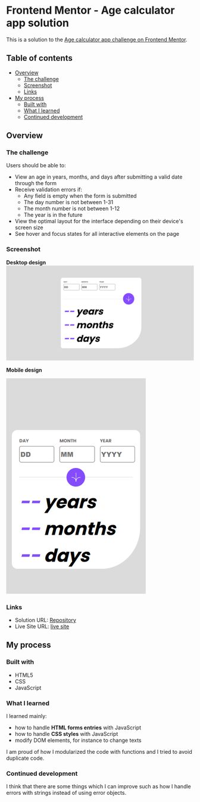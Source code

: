 # Frontend Mentor - Age calculator app solution

This is a solution to the [Age calculator app challenge on Frontend Mentor](https://www.frontendmentor.io/challenges/age-calculator-app-dF9DFFpj-Q).

## Table of contents

- [Overview](#overview)
  - [The challenge](#the-challenge)
  - [Screenshot](#screenshot)
  - [Links](#links)
- [My process](#my-process)
  - [Built with](#built-with)
  - [What I learned](#what-i-learned)
  - [Continued development](#continued-development)


## Overview

### The challenge

Users should be able to:

- View an age in years, months, and days after submitting a valid date through the form
- Receive validation errors if:
  - Any field is empty when the form is submitted
  - The day number is not between 1-31
  - The month number is not between 1-12
  - The year is in the future
- View the optimal layout for the interface depending on their device's screen size
- See hover and focus states for all interactive elements on the page

### Screenshot

**Desktop design**
![](./assets/images/desktop-design.png)

**Mobile design**

![](./assets/images/mobile-design.png)



### Links

- Solution URL: [Repository](https://github.com/GregorioVeraza/age-caculator)
- Live Site URL: [live site](https://gregorioveraza.github.io/age-caculator)

## My process

### Built with

- HTML5
- CSS
- JavaScript

### What I learned

I learned mainly:
- how to handle **HTML forms entries** with JavaScript 
- how to handle **CSS styles** with JavaScript
- modify DOM elements, for instance to change texts

I am proud of how I modularized the code with functions and I tried to avoid duplicate code.

### Continued development
I think that there are some things which I can improve such as how I handle errors with strings instead of using error objects.